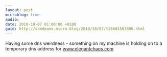 ```yaml
---
layout: post
microblog: true
audio: 
date: 2010-10-07 01:00:00 +0100
guid: http://samdeane.micro.blog/2010/10/07/t26681503800.html
---
```

Having some dns weirdness - something on my machine is holding on to a temporary dns address for www.elegantchaos.com
